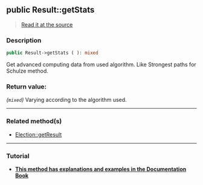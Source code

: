 ## public Result::getStats

> [Read it at the source](https://github.com/julien-boudry/Condorcet/blob/master/src/Result.php#L208)

### Description    

```php
public Result->getStats ( ): mixed
```

Get advanced computing data from used algorithm. Like Strongest paths for Schulze method.
    

### Return value:   

*(`mixed`)* Varying according to the algorithm used.


---------------------------------------

### Related method(s)      

* [Election::getResult](/Docs/ApiReferences/Election%20Class/public%20Election--getResult.md)    

---------------------------------------

### Tutorial

* **[This method has explanations and examples in the Documentation Book](https://www.condorcet.io/3.AsPhpLibrary/.AddVotes)**    
